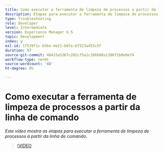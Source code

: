 ```yaml
---
title: Como executar a ferramenta de limpeza de processos a partir da linha de comando
description: Etapas para executar a ferramenta de limpeza de processos a partir da linha de comando para excluir registros da tabela Gerenciador de Jobs
type: Troubleshooting
role: Developer
level: Intermediate
version: Experience Manager 6.5
topic: Development
index: y
exl-id: 1f539f1c-b3be-4e21-b0fe-6f523a453c5f
duration: 97
source-git-commit: 48433a5367c281cf5a1c106b08a1306f1b0e8ef4
workflow-type: tm+mt
source-wordcount: '48'
ht-degree: 0%

---
```


# Como executar a ferramenta de limpeza de processos a partir da linha de comando

*Este vídeo mostra as etapas para executar a ferramenta de limpeza de processos a partir da linha de comando.*

>[!VIDEO](https://video.tv.adobe.com/v/335508?quality=12&learn=on)

